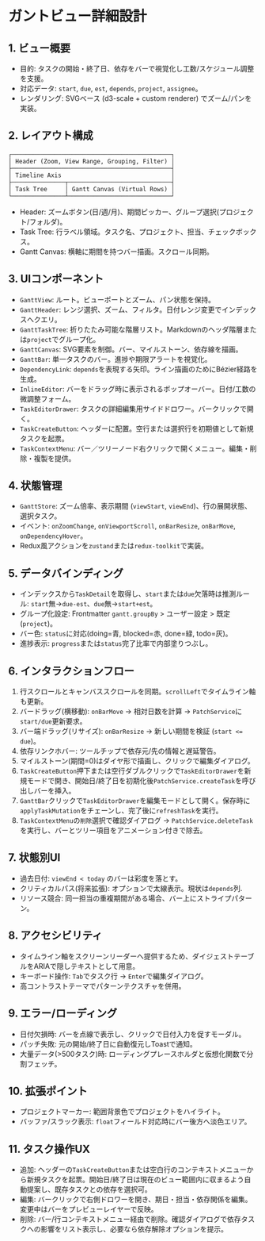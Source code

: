 # ガントビュー詳細設計

## 1. ビュー概要
- 目的: タスクの開始・終了日、依存をバーで視覚化し工数/スケジュール調整を支援。
- 対応データ: `start`, `due`, `est`, `depends`, `project`, `assignee`。
- レンダリング: SVGベース (d3-scale + custom renderer) でズーム/パンを実装。

## 2. レイアウト構成
```
┌─────────────────────────────────────────────┐
│ Header (Zoom, View Range, Grouping, Filter) │
├─────────────────────────────────────────────┤
│ Timeline Axis                               │
├───────────────┬─────────────────────────────┤
│ Task Tree     │ Gantt Canvas (Virtual Rows) │
└───────────────┴─────────────────────────────┘
```
- Header: ズームボタン(日/週/月)、期間ピッカー、グループ選択(プロジェクト/フォルダ)。
- Task Tree: 行ラベル領域。タスク名、プロジェクト、担当、チェックボックス。
- Gantt Canvas: 横軸に期間を持つバー描画。スクロール同期。

## 3. UIコンポーネント
- `GanttView`: ルート。ビューポートとズーム、パン状態を保持。
- `GanttHeader`: レンジ選択、ズーム、フィルタ。日付レンジ変更でインデックスへクエリ。
- `GanttTaskTree`: 折りたたみ可能な階層リスト。Markdownのヘッダ階層または`project`でグループ化。
- `GanttCanvas`: SVG要素を制御。バー、マイルストーン、依存線を描画。
- `GanttBar`: 単一タスクのバー。進捗や期限アラートを視覚化。
- `DependencyLink`: `depends`を表現する矢印。ライン描画のためにBézier経路を生成。
- `InlineEditor`: バーをドラッグ時に表示されるポップオーバー。日付/工数の微調整フォーム。
- `TaskEditorDrawer`: タスクの詳細編集用サイドドロワー。バークリックで開く。
- `TaskCreateButton`: ヘッダーに配置。空行または選択行を初期値として新規タスクを起票。
- `TaskContextMenu`: バー／ツリーノード右クリックで開くメニュー。編集・削除・複製を提供。

## 4. 状態管理
- `GanttStore`: ズーム倍率、表示期間 (`viewStart`, `viewEnd`)、行の展開状態、選択タスク。
- イベント: `onZoomChange`, `onViewportScroll`, `onBarResize`, `onBarMove`, `onDependencyHover`。
- Redux風アクションを`zustand`または`redux-toolkit`で実装。

## 5. データバインディング
- インデックスから`TaskDetail`を取得し、`start`または`due`欠落時は推測ルール: `start`無→`due-est`、`due`無→`start+est`。
- グループ化設定: Frontmatter `gantt.groupBy` > ユーザー設定 > 既定(`project`)。
- バー色: `status`に対応(doing=青, blocked=赤, done=緑, todo=灰)。
- 進捗表示: `progress`または`status`完了比率で内部塗りつぶし。

## 6. インタラクションフロー
1. 行スクロールとキャンバススクロールを同期。`scrollLeft`でタイムライン軸も更新。
2. バードラッグ(横移動): `onBarMove` → 相対日数を計算 → `PatchService`に`start/due`更新要求。
3. バー端ドラッグ(リサイズ): `onBarResize` → 新しい期間を検証 (`start <= due`)。
4. 依存リンクホバー: ツールチップで依存元/先の情報と遅延警告。
5. マイルストーン(期間=0)はダイヤ形で描画し、クリックで編集ダイアログ。
6. `TaskCreateButton`押下または空行ダブルクリックで`TaskEditorDrawer`を新規モードで開き、開始日/終了日を初期化後`PatchService.createTask`を呼び出しバーを挿入。
7. `GanttBar`クリックで`TaskEditorDrawer`を編集モードとして開く。保存時に`applyTaskMutation`をチェーンし、完了後に`refreshTask`を実行。
8. `TaskContextMenu`の`削除`選択で確認ダイアログ → `PatchService.deleteTask`を実行し、バーとツリー項目をアニメーション付きで除去。

## 7. 状態別UI
- 過去日付: `viewEnd < today` のバーは彩度を落とす。
- クリティカルパス(将来拡張): オプションで太線表示。現状は`depends`列.
- リソース競合: 同一担当の重複期間がある場合、バー上にストライプパターン。

## 8. アクセシビリティ
- タイムライン軸をスクリーンリーダーへ提供するため、ダイジェストテーブルをARIAで隠しテキストとして用意。
- キーボード操作: `Tab`でタスク行 → `Enter`で編集ダイアログ。
- 高コントラストテーマでパターンテクスチャを併用。

## 9. エラー/ローディング
- 日付欠損時: バーを点線で表示し、クリックで日付入力を促すモーダル。
- パッチ失敗: 元の開始/終了日に自動復元しToastで通知。
- 大量データ(>500タスク)時: ローディングプレースホルダと仮想化関数で分割フェッチ。

## 10. 拡張ポイント
- プロジェクトマーカー: 範囲背景色でプロジェクトをハイライト。
- バッファ/スラック表示: `float`フィールド対応時にバー後方へ淡色エリア。

## 11. タスク操作UX
- 追加: ヘッダーの`TaskCreateButton`または空白行のコンテキストメニューから新規タスクを起票。開始日/終了日は現在のビュー範囲内に収まるよう自動提案し、既存タスクとの依存を選択可。
- 編集: バークリックで右側ドロワーを開き、期日・担当・依存関係を編集。変更中はバーをプレビューレイヤーで反映。
- 削除: バー/行コンテキストメニュー経由で削除。確認ダイアログで依存タスクへの影響をリスト表示し、必要なら依存解除オプションを提示。
